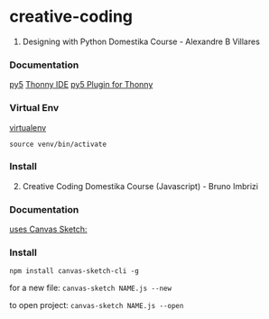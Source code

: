 # creative-coding
1. Designing with Python Domestika Course - Alexandre B Villares

### Documentation
[py5](https://py5coding.org/index.html)
[Thonny IDE](https://thonny.org/)
[py5 Plugin for Thonny](https://github.com/tabreturn/thonny-py5mode)

### Virtual Env
[virtualenv](https://virtualenv.pypa.io/en/latest/user_guide.html)

`source venv/bin/activate`

### Install

2. Creative Coding Domestika Course (Javascript) - Bruno Imbrizi

### Documentation
[uses Canvas Sketch:](https://www.npmjs.com/package/canvas-sketch)

### Install
`npm install canvas-sketch-cli -g`

for a new file:
`canvas-sketch NAME.js --new`

to open project:
`canvas-sketch NAME.js --open`

